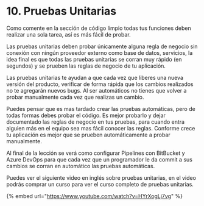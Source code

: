 # 10. Pruebas Unitarias

Como comente en la sección de código limpio todas tus funciones deben realizar una sola tarea, así es más fácil de probar.

Las pruebas unitarias deben probar únicamente alguna regla de negocio sin conexión con ningún proveedor externo como base de datos, servicios, la idea final es que todas las pruebas unitarias se corran muy rápido (en segundos) y se prueben las reglas de negocio de tu aplicación.

Las pruebas unitarias te ayudan a que cada vez que liberes una nueva versión del producto, verificar de  forma rápida que los cambios realizados no te agregarán nuevos bugs. Al ser automáticos no tienes que volver a probar manualmente cada vez que realizas un cambio.&#x20;

Puedes pensar que es mas tardado crear las pruebas automáticas, pero de todas formas debes probar el código. Es mejor probarlo y dejar documentado las reglas de negocio en tus pruebas, para cuando entra alguien más en el equipo sea mas fácil conocer las reglas. Conforme crece tu aplicación es mejor que se prueben automáticamente a probar manualmente.

Al final de la lección se verá como configurar Pipelines con BitBucket y Azure DevOps para que cada vez que un programador le da commit a sus cambios se corran en automático las pruebas automáticas.&#x20;

Puedes ver el siguiente video en inglés sobre pruebas unitarias, en el video podrás comprar un curso para ver el curso completo de pruebas unitarias.

{% embed url="https://www.youtube.com/watch?v=HYrXogLj7vg" %}

